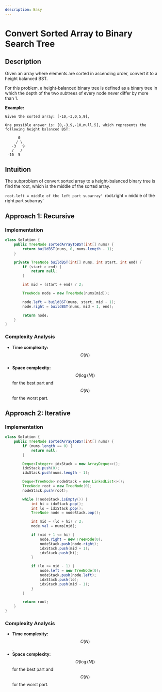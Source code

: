 ```yaml
---
description: Easy
---
```


# Convert Sorted Array to Binary Search Tree

## Description

Given an array where elements are sorted in ascending order, convert it to a height balanced BST.

For this problem, a height-balanced binary tree is defined as a binary tree in which the depth of the two subtrees of every node never differ by more than 1.

**Example:**

```text
Given the sorted array: [-10,-3,0,5,9],

One possible answer is: [0,-3,9,-10,null,5], which represents the following height balanced BST:

      0
     / \
   -3   9
   /   /
 -10  5
```

## Intuition

The subproblem of convert sorted array to a height-balanced binary tree is find the root, which is
the middle of the sorted array.

`root.left = middle of the left part subarray'
`root.right = middle of the right part subarray'

## Approach 1: Recursive

### Implementation

```java
class Solution {
    public TreeNode sortedArrayToBST(int[] nums) {
        return buildBST(nums, 0, nums.length - 1);
    }

    private TreeNode buildBST(int[] nums, int start, int end) {
        if (start > end) {
            return null;
        }

        int mid = (start + end) / 2;

        TreeNode node = new TreeNode(nums[mid]);

        node.left = buildBST(nums, start, mid - 1);
        node.right = buildBST(nums, mid + 1, end);

        return node;
    }
}
```

### Complexity Analysis

* **Time complexity:** $$O(N)$$.
* **Space complexity:** $$O(\log(N))$$ for the best part and $$O(N)$$ for the worst part.

## Approach 2: Iterative

### Implementation

```java
class Solution {
    public TreeNode sortedArrayToBST(int[] nums) {
        if (nums.length == 0) {
            return null;
        }

        Deque<Integer> idxStack = new ArrayDeque<>();
        idxStack.push(0);
        idxStack.push(nums.length - 1);

        Deque<TreeNode> nodeStack = new LinkedList<>();
        TreeNode root = new TreeNode(0);
        nodeStack.push(root);

        while (!nodeStack.isEmpty()) {
            int hi = idxStack.pop();
            int lo = idxStack.pop();
            TreeNode node = nodeStack.pop();

            int mid = (lo + hi) / 2;
            node.val = nums[mid];

            if (mid + 1 <= hi) {
                node.right = new TreeNode(0);
                nodeStack.push(node.right);
                idxStack.push(mid + 1);
                idxStack.push(hi);
            }

            if (lo <= mid - 1) {
                node.left = new TreeNode(0);
                nodeStack.push(node.left);
                idxStack.push(lo);
                idxStack.push(mid - 1);
            }
        }

        return root;
    }
}
```

### Complexity Analysis

* **Time complexity:** $$O(N)$$.
* **Space complexity:** $$O(\log(N))$$ for the best part and $$O(N)$$ for the worst part.
